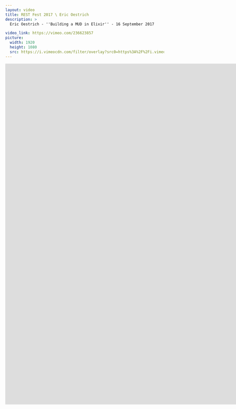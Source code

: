 ```yaml
---
layout: video
title: REST Fest 2017 \ Eric Oestrich
description: >
  Eric Oestrich - ''Building a MUD in Elixir'' - 16 September 2017

video_link: https://vimeo.com/236623857
picture:
  width: 1920
  height: 1080
  src: https://i.vimeocdn.com/filter/overlay?src0=https%3A%2F%2Fi.vimeocdn.com%2Fvideo%2F659927482_1920x1080.jpg&src1=http%3A%2F%2Ff.vimeocdn.com%2Fp%2Fimages%2Fcrawler_play.png
---
```

<iframe src="https://player.vimeo.com/video/236623857?title=0&byline=0&portrait=0&badge=0&autopause=0&player_id=0" width="1920" height="1080" frameborder="0" title="REST Fest 2017 \ Eric Oestrich" webkitallowfullscreen mozallowfullscreen allowfullscreen></iframe>